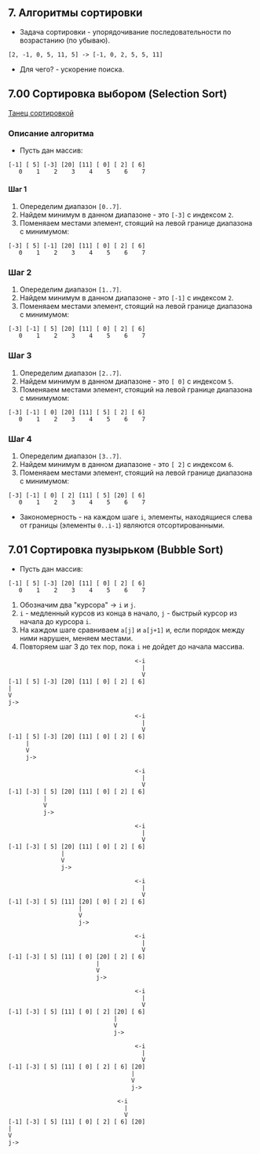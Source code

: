 ## 7. Алгоритмы сортировки

* Задача сортировки - упорядочивание последовательности по возрастанию (по убываю).

```
[2, -1, 0, 5, 11, 5] -> [-1, 0, 2, 5, 5, 11]
```

* Для чего? - ускорение поиска.

## 7.00 Сортировка выбором (Selection Sort)

[Танец сортировкой](https://www.youtube.com/watch?v=Ns4TPTC8whw)

### Описание алгоритма

* Пусть дан массив:

```
[-1] [ 5] [-3] [20] [11] [ 0] [ 2] [ 6]
   0    1    2    3    4    5    6    7
```

#### Шаг 1

1. Опеределим диапазон `[0..7]`. 
2. Найдем минимум в данном диапазоне - это `[-3]` с индексом `2`.
3. Поменяаем местами элемент, стоящий на левой границе диапазона с минимумом:

```
[-3] [ 5] [-1] [20] [11] [ 0] [ 2] [ 6]
   0    1    2    3    4    5    6    7
```

### Шаг 2

1. Опеределим диапазон `[1..7]`. 
2. Найдем минимум в данном диапазоне - это `[-1]` с индексом `2`.
3. Поменяаем местами элемент, стоящий на левой границе диапазона с минимумом:

```
[-3] [-1] [ 5] [20] [11] [ 0] [ 2] [ 6]
   0    1    2    3    4    5    6    7
```

### Шаг 3

1. Опеределим диапазон `[2..7]`. 
2. Найдем минимум в данном диапазоне - это `[ 0]` с индексом `5`.
3. Поменяаем местами элемент, стоящий на левой границе диапазона с минимумом:

```
[-3] [-1] [ 0] [20] [11] [ 5] [ 2] [ 6]
   0    1    2    3    4    5    6    7
```

### Шаг 4

1. Опеределим диапазон `[3..7]`. 
2. Найдем минимум в данном диапазоне - это `[ 2]` с индексом `6`.
3. Поменяаем местами элемент, стоящий на левой границе диапазона с минимумом:

```
[-3] [-1] [ 0] [ 2] [11] [ 5] [20] [ 6]
   0    1    2    3    4    5    6    7
```

* Закономерность - на каждом шаге `i`, элементы, находящиеся слева от границы (элементы `0..i-1`) являются отсортированными.

## 7.01 Сортировка пузырьком (Bubble Sort)

* Пусть дан массив:

```
[-1] [ 5] [-3] [20] [11] [ 0] [ 2] [ 6]
   0    1    2    3    4    5    6    7
```

1. Обозначим два "курсора" -> `i` и `j`. 
2. `i` - медленный курсов из конца в начало, `j` - быстрый курсор из начала до курсора `i`.
3. На каждом шаге сравниваем `a[j]` и `a[j+1]` и, если порядок между ними нарушен, меняем местами.
4. Повторяем шаг 3 до тех пор, пока `i` не дойдет до начала массива.

```
                                    <-i
                                      |
                                      V
[-1] [ 5] [-3] [20] [11] [ 0] [ 2] [ 6]
|
V
j->

                                    <-i
                                      |
                                      V
[-1] [ 5] [-3] [20] [11] [ 0] [ 2] [ 6]
     |
     V
     j->

                                    <-i
                                      |
                                      V
[-1] [-3] [ 5] [20] [11] [ 0] [ 2] [ 6]
          |
          V
          j->

                                    <-i
                                      |
                                      V
[-1] [-3] [ 5] [20] [11] [ 0] [ 2] [ 6]
               |
               V
               j->

                                    <-i
                                      |
                                      V
[-1] [-3] [ 5] [11] [20] [ 0] [ 2] [ 6]
                    |
                    V
                    j->

                                    <-i
                                      |
                                      V
[-1] [-3] [ 5] [11] [ 0] [20] [ 2] [ 6]
                         |
                         V
                         j->

                                    <-i
                                      |
                                      V
[-1] [-3] [ 5] [11] [ 0] [ 2] [20] [ 6]
                              |
                              V
                              j->

                                    <-i
                                      |
                                      V
[-1] [-3] [ 5] [11] [ 0] [ 2] [ 6] [20]
                                   |
                                   V
                                   j->

                               <-i
                                 |
                                 V
[-1] [-3] [ 5] [11] [ 0] [ 2] [ 6] [20]
|
V
j->
```
